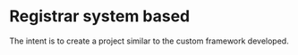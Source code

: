 # Registrar system based
The intent is to create a project similar to the custom framework developed.
